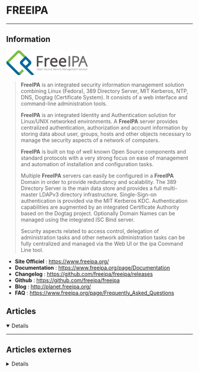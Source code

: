 # FREEIPA
---

## <i class="fa-solid fa-hashtag"></i> Information

![Logo](../../_media/apps/freeipa/freeipa-logo.png ':size=250 :no-zoom')


> <i class="fa-solid fa-quote-left"></i> **FreeIPA** is an integrated security information management solution combining Linux (Fedora), 389 Directory Server, MIT Kerberos, NTP, DNS, Dogtag (Certificate System). It consists of a web interface and command-line administration tools.
>
> **FreeIPA** is an integrated Identity and Authentication solution for Linux/UNIX networked environments. A **FreeIPA** server provides centralized authentication, authorization and account information by storing data about user, groups, hosts and other objects necessary to manage the security aspects of a network of computers.
>
> **FreeIPA** is built on top of well known Open Source components and standard protocols with a very strong focus on ease of management and automation of installation and configuration tasks.
> 
> Multiple **FreeIPA** servers can easily be configured in a **FreeIPA** Domain in order to provide redundancy and scalability. The 389 Directory Server is the main data store and provides a full multi-master LDAPv3 directory infrastructure. Single-Sign-on authentication is provided via the MIT Kerberos KDC. Authentication capabilities are augmented by an integrated Certificate Authority based on the Dogtag project. Optionally Domain Names can be managed using the integrated ISC Bind server.
>
> Security aspects related to access control, delegation of administration tasks and other network administration tasks can be fully centralized and managed via the Web UI or the ipa Command Line tool. <i class="fa-solid fa-quote-left fa-rotate-180"></i>


- <i class="fa-solid fa-globe"></i> **Site Officiel** : https://www.freeipa.org/
- <i class="fa-solid fa-book"></i> **Documentation** : https://www.freeipa.org/page/Documentation
- <i class="fa-solid fa-file-circle-question"></i> **Changelog** : https://github.com/freeipa/freeipa/releases
- <i class="fa-brands fa-github"></i> **Github** : https://github.com/freeipa/freeipa
- <i class="fab fa-blogger-b"></i> **Blog** : http://planet.freeipa.org/
- <i class="far fa-question-circle"></i> **FAQ** : https://www.freeipa.org/page/Frequently_Asked_Questions


## <i class="fa-regular fa-newspaper"></i> Articles

<details open>

</details>

---

## <i class="fa-solid fa-glasses"></i> Articles externes

<details>

- [How to Configure FreeIPA Client on Ubuntu 18.04 / CentOS 7 for Centralize Authentication](https://www.linuxtechi.com/configure-freeipa-client-ubuntu-18-04-centos-7/)
- [How to Install and Configure FreeIPA on CentOS 7 Server](https://www.linuxtechi.com/install-configure-freeipa-centos-7-server/)
- [How to install and configure FreeIPA on Red Hat Linux](https://linuxconfig.org/how-to-install-and-configure-freeipa-on-red-hat-linux)
- [How to Install FreeIPA Client on CentOS 7](https://www.howtoforge.com/how-to-install-freeipa-client-on-centos-7/)
- [How to Install FreeIPA Client on Ubuntu Server 18.04](https://www.howtoforge.com/how-to-install-freeipa-client-on-ubuntu-server-1804/)
- [How to Install FreeIPA Server on CentOS 7](https://www.howtoforge.com/how-to-install-freeipa-server-on-centos-7/)
- [Install and Configure FreeIPA Server on CentOS 8](https://www.howtoforge.com/tutorial/install-and-configure-freeipa-server-on-centos-8/)
- [Installation du serveur et premiers pas](https://it.izero.fr/freeipa-installation-du-serveur-et-premiers-pas/)

</details>
